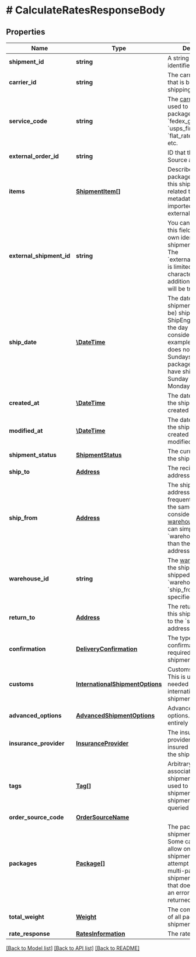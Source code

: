 # # CalculateRatesResponseBody

## Properties

Name | Type | Description | Notes
------------ | ------------- | ------------- | -------------
**shipment_id** | **string** | A string that uniquely identifies the shipment | [readonly] 
**carrier_id** | **string** | The carrier account that is billed for the shipping charges | [optional] 
**service_code** | **string** | The [carrier service](https://www.shipengine.com/docs/shipping/use-a-carrier-service/) used to ship the package, such as &#x60;fedex_ground&#x60;, &#x60;usps_first_class_mail&#x60;, &#x60;flat_rate_envelope&#x60;, etc. | [optional] 
**external_order_id** | **string** | ID that the Order Source assigned | [optional] 
**items** | [**ShipmentItem[]**](ShipmentItem.md) | Describe the packages included in this shipment as related to potential metadata that was imported from external order sources | [optional] 
**external_shipment_id** | **string** | You can optionally use this field to store your own identifier for this shipment.  &gt; **Warning:** The &#x60;external_shipment_id&#x60; is limited to 50 characters. Any additional characters will be truncated. | [optional] 
**ship_date** | [**\DateTime**](\DateTime.md) | The date that the shipment was (or will be) shippped.  ShipEngine will take the day of week into consideration. For example, if the carrier does not operate on Sundays, then a package that would have shipped on Sunday will ship on Monday instead. | 
**created_at** | [**\DateTime**](\DateTime.md) | The date and time that the shipment was created in ShipEngine. | [readonly] 
**modified_at** | [**\DateTime**](\DateTime.md) | The date and time that the shipment was created or last modified. | [readonly] 
**shipment_status** | [**ShipmentStatus**](ShipmentStatus.md) | The current status of the shipment | [readonly] 
**ship_to** | [**Address**](Address.md) | The recipient&#39;s mailing address | [optional] 
**ship_from** | [**Address**](Address.md) | The shipment&#39;s origin address. If you frequently ship from the same location, consider [creating a warehouse](https://www.shipengine.com/docs/reference/create-warehouse/).  Then you can simply specify the &#x60;warehouse_id&#x60; rather than the complete address each time. | [optional] 
**warehouse_id** | **string** | The [warehouse](https://www.shipengine.com/docs/shipping/ship-from-a-warehouse/) that the shipment is being shipped from.  Either &#x60;warehouse_id&#x60; or &#x60;ship_from&#x60; must be specified. | [optional] 
**return_to** | [**Address**](Address.md) | The return address for this shipment.  Defaults to the &#x60;ship_from&#x60; address. | 
**confirmation** | [**DeliveryConfirmation**](DeliveryConfirmation.md) | The type of delivery confirmation that is required for this shipment. | 
**customs** | [**InternationalShipmentOptions**](InternationalShipmentOptions.md) | Customs information.  This is usually only needed for international shipments. | 
**advanced_options** | [**AdvancedShipmentOptions**](AdvancedShipmentOptions.md) | Advanced shipment options.  These are entirely optional. | 
**insurance_provider** | [**InsuranceProvider**](InsuranceProvider.md) | The insurance provider to use for any insured packages in the shipment. | 
**tags** | [**Tag[]**](Tag.md) | Arbitrary tags associated with this shipment.  Tags can be used to categorize shipments, and shipments can be queried by their tags. | [readonly] 
**order_source_code** | [**OrderSourceName**](OrderSourceName.md) |  | [optional] 
**packages** | [**Package[]**](Package.md) | The packages in the shipment.  &gt; **Note:** Some carriers only allow one package per shipment.  If you attempt to create a multi-package shipment for a carrier that doesn&#39;t allow it, an error will be returned. | 
**total_weight** | [**Weight**](Weight.md) | The combined weight of all packages in the shipment | [readonly] 
**rate_response** | [**RatesInformation**](RatesInformation.md) | The rates response | 

[[Back to Model list]](../../README.md#documentation-for-models) [[Back to API list]](../../README.md#documentation-for-api-endpoints) [[Back to README]](../../README.md)


